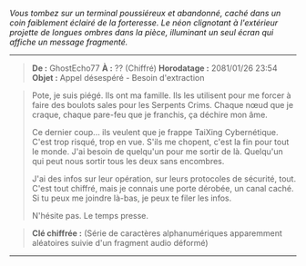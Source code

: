 _Vous tombez sur un terminal poussiéreux et abandonné, caché dans un coin faiblement éclairé de la forteresse. Le néon clignotant à l'extérieur projette de longues ombres dans la pièce, illuminant un seul écran qui affiche un message fragmenté._

---

> **De :** GhostEcho77
> **À :** ?? (Chiffré)
> **Horodatage :** 2081/01/26 23:54
> **Objet :** Appel désespéré - Besoin d'extraction

> Pote, je suis piégé. Ils ont ma famille. Ils les utilisent pour me forcer à faire des boulots sales pour les Serpents Crims. Chaque nœud que je craque, chaque pare-feu que je franchis, ça déchire mon âme.
>
> Ce dernier coup... ils veulent que je frappe TaiXing Cybernétique. C'est trop risqué, trop en vue. S'ils me chopent, c'est la fin pour tout le monde. J'ai besoin de quelqu'un pour me sortir de là. Quelqu'un qui peut nous sortir tous les deux sans encombres.
>
> J'ai des infos sur leur opération, sur leurs protocoles de sécurité, tout. C'est tout chiffré, mais je connais une porte dérobée, un canal caché. Si tu peux me joindre là-bas, je peux te filer les infos.
>
> N'hésite pas. Le temps presse.

> **Clé chiffrée :** (Série de caractères alphanumériques apparemment aléatoires suivie d'un fragment audio déformé)

---
